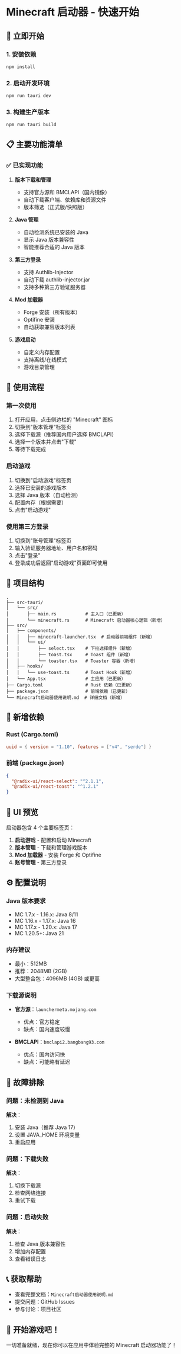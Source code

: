 # Minecraft 启动器 - 快速开始

## 🚀 立即开始

### 1. 安装依赖

```bash
npm install
```

### 2. 启动开发环境

```bash
npm run tauri dev
```

### 3. 构建生产版本

```bash
npm run tauri build
```

## 📋 主要功能清单

### ✅ 已实现功能

1. **版本下载和管理**
   - 支持官方源和 BMCLAPI（国内镜像）
   - 自动下载客户端、依赖库和资源文件
   - 版本筛选（正式版/快照版）

2. **Java 管理**
   - 自动检测系统已安装的 Java
   - 显示 Java 版本兼容性
   - 智能推荐合适的 Java 版本

3. **第三方登录**
   - 支持 Authlib-Injector
   - 自动下载 authlib-injector.jar
   - 支持多种第三方验证服务器

4. **Mod 加载器**
   - Forge 安装（所有版本）
   - Optifine 安装
   - 自动获取兼容版本列表

5. **游戏启动**
   - 自定义内存配置
   - 支持离线/在线模式
   - 游戏目录管理

## 🎯 使用流程

### 第一次使用

1. 打开应用，点击侧边栏的 "Minecraft" 图标
2. 切换到"版本管理"标签页
3. 选择下载源（推荐国内用户选择 BMCLAPI）
4. 选择一个版本并点击"下载"
5. 等待下载完成

### 启动游戏

1. 切换到"启动游戏"标签页
2. 选择已安装的游戏版本
3. 选择 Java 版本（自动检测）
4. 配置内存（根据需要）
5. 点击"启动游戏"

### 使用第三方登录

1. 切换到"账号管理"标签页
2. 输入验证服务器地址、用户名和密码
3. 点击"登录"
4. 登录成功后返回"启动游戏"页面即可使用

## 📁 项目结构

```
.
├── src-tauri/
│   └── src/
│       ├── main.rs           # 主入口（已更新）
│       └── minecraft.rs      # Minecraft 启动器核心逻辑（新增）
├── src/
│   ├── components/
│   │   ├── minecraft-launcher.tsx  # 启动器前端组件（新增）
│   │   └── ui/
│   │       ├── select.tsx    # 下拉选择组件（新增）
│   │       ├── toast.tsx     # Toast 组件（新增）
│   │       └── toaster.tsx   # Toaster 容器（新增）
│   ├── hooks/
│   │   └── use-toast.ts      # Toast Hook（新增）
│   └── App.tsx               # 主应用（已更新）
├── Cargo.toml                # Rust 依赖（已更新）
├── package.json              # 前端依赖（已更新）
└── Minecraft启动器使用说明.md  # 详细文档（新增）
```

## 🔧 新增依赖

### Rust (Cargo.toml)

```toml
uuid = { version = "1.10", features = ["v4", "serde"] }
```

### 前端 (package.json)

```json
{
  "@radix-ui/react-select": "^2.1.1",
  "@radix-ui/react-toast": "^1.2.1"
}
```

## 🎨 UI 预览

启动器包含 4 个主要标签页：

1. **启动游戏** - 配置和启动 Minecraft
2. **版本管理** - 下载和管理游戏版本
3. **Mod 加载器** - 安装 Forge 和 Optifine
4. **账号管理** - 第三方登录

## ⚙️ 配置说明

### Java 版本要求

- MC 1.7.x - 1.16.x: Java 8/11
- MC 1.16.x - 1.17.x: Java 16
- MC 1.17.x - 1.20.x: Java 17
- MC 1.20.5+: Java 21

### 内存建议

- 最小：512MB
- 推荐：2048MB (2GB)
- 大型整合包：4096MB (4GB) 或更高

### 下载源说明

- **官方源**：`launchermeta.mojang.com`
  - 优点：官方稳定
  - 缺点：国内速度较慢
  
- **BMCLAPI**：`bmclapi2.bangbang93.com`
  - 优点：国内访问快
  - 缺点：可能略有延迟

## 🐛 故障排除

### 问题：未检测到 Java

**解决**：
1. 安装 Java（推荐 Java 17）
2. 设置 JAVA_HOME 环境变量
3. 重启应用

### 问题：下载失败

**解决**：
1. 切换下载源
2. 检查网络连接
3. 重试下载

### 问题：启动失败

**解决**：
1. 检查 Java 版本兼容性
2. 增加内存配置
3. 查看错误日志

## 📞 获取帮助

- 查看完整文档：`Minecraft启动器使用说明.md`
- 提交问题：GitHub Issues
- 参与讨论：项目社区

## 🎉 开始游戏吧！

一切准备就绪，现在你可以在应用中体验完整的 Minecraft 启动器功能了！

